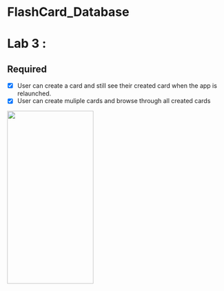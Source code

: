# FlashCard_Database
# Lab 3 : 

## Required
- [X] User can create a card and still see their created card when the app is relaunched.
- [X] User can create muliple cards and browse through all created cards

<img src="https://i.imgur.com/3QGKtoy.gif" width="200" height="400" />  
